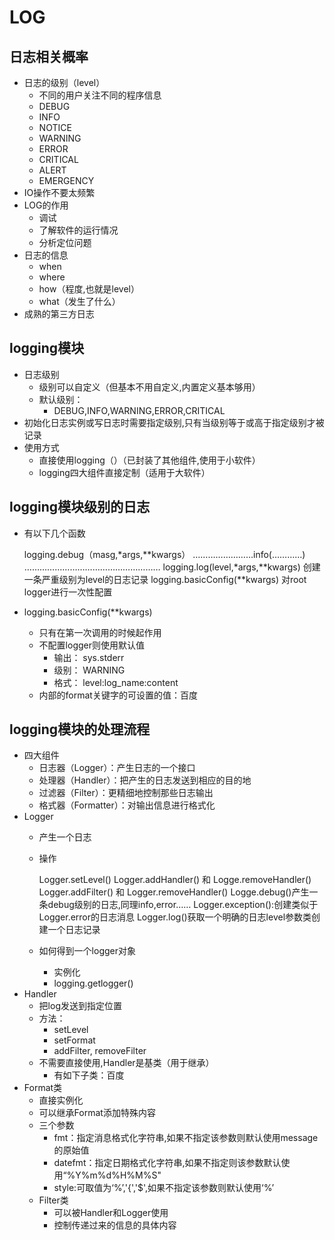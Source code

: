 # LOG
## 日志相关概率
- 日志的级别（level）
    - 不同的用户关注不同的程序信息
    - DEBUG
    - INFO
    - NOTICE
    - WARNING
    - ERROR
    - CRITICAL
    - ALERT
    - EMERGENCY
- IO操作不要太频繁
- LOG的作用
    - 调试
    - 了解软件的运行情况
    - 分析定位问题
- 日志的信息
    - when
    - where
    - how（程度,也就是level）
    - what（发生了什么）
- 成熟的第三方日志

## logging模块
- 日志级别
    - 级别可以自定义（但基本不用自定义,内置定义基本够用）
    - 默认级别：
        - DEBUG,INFO,WARNING,ERROR,CRITICAL
- 初始化日志实例或写日志时需要指定级别,只有当级别等于或高于指定级别才被记录
- 使用方式
    - 直接使用logging（）（已封装了其他组件,使用于小软件）
    - logging四大组件直接定制（适用于大软件）
    
## logging模块级别的日志
- 有以下几个函数

    logging.debug（masg,*args,**kwargs）
    ……………………info(…………)
    ………………………………………………
    logging.log(level,*args,**kwargs)  创建一条严重级别为level的日志记录
    logging.basicConfig(**kwargs)    对root logger进行一次性配置

- logging.basicConfig(**kwargs)
    - 只有在第一次调用的时候起作用
    - 不配置logger则使用默认值
        - 输出： sys.stderr
        - 级别： WARNING
        - 格式： level:log_name:content
    - 内部的format关键字的可设置的值：百度
## logging模块的处理流程
- 四大组件
    - 日志器（Logger）：产生日志的一个接口
    - 处理器（Handler）：把产生的日志发送到相应的目的地
    - 过滤器（Filter）：更精细地控制那些日志输出
    - 格式器（Formatter）：对输出信息进行格式化
- Logger
    - 产生一个日志
    - 操作
    
        Logger.setLevel()
        Logger.addHandler() 和 Logge.removeHandler()
        Logger.addFilter() 和 Logger.removeHandler()
        Logge.debug()产生一条debug级别的日志,同理info,error……
        Logger.exception():创建类似于Logger.error的日志消息
        Logger.log()获取一个明确的日志level参数类创建一个日志记录
    - 如何得到一个logger对象
        - 实例化
        - logging.getlogger()
- Handler
    - 把log发送到指定位置
    - 方法：
        - setLevel
        - setFormat
        - addFilter, removeFilter
    - 不需要直接使用,Handler是基类（用于继承）
        - 有如下子类：百度
- Format类
    - 直接实例化
    - 可以继承Format添加特殊内容
    - 三个参数
        - fmt：指定消息格式化字符串,如果不指定该参数则默认使用message的原始值
        - datefmt：指定日期格式化字符串,如果不指定则该参数默认使用“%Y%m%d%H%M%S"
        - style:可取值为‘%’,'{','$',如果不指定该参数则默认使用‘%’
    - Filter类
        - 可以被Handler和Logger使用
        - 控制传递过来的信息的具体内容